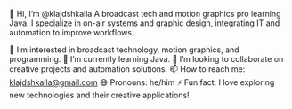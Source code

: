 👋 Hi, I’m @klajdshkalla
A broadcast tech and motion graphics pro learning Java.
I specialize in on-air systems and graphic design,
integrating IT and automation to improve workflows.

👀 I’m interested in broadcast technology, motion graphics, and programming.
🌱 I’m currently learning Java.
💞️ I’m looking to collaborate on creative projects and automation solutions.
📫 How to reach me: klajdshkalla@gmail.com
😄 Pronouns: he/him
⚡ Fun fact: I love exploring new technologies and their creative applications!
